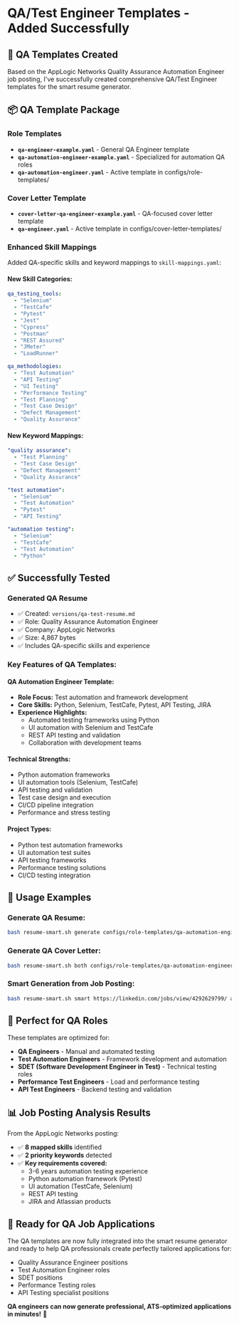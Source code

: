 # QA/Test Engineer Templates - Added Successfully

## 🎯 QA Templates Created

Based on the AppLogic Networks Quality Assurance Automation Engineer job posting, I've successfully created comprehensive QA/Test Engineer templates for the smart resume generator.

## 📦 QA Template Package

### **Role Templates**
- **`qa-engineer-example.yaml`** - General QA Engineer template
- **`qa-automation-engineer-example.yaml`** - Specialized for automation QA roles
- **`qa-automation-engineer.yaml`** - Active template in configs/role-templates/

### **Cover Letter Template**
- **`cover-letter-qa-engineer-example.yaml`** - QA-focused cover letter template
- **`qa-engineer.yaml`** - Active template in configs/cover-letter-templates/

### **Enhanced Skill Mappings**
Added QA-specific skills and keyword mappings to `skill-mappings.yaml`:

#### **New Skill Categories:**
```yaml
qa_testing_tools:
  - "Selenium"
  - "TestCafe"
  - "Pytest"
  - "Jest"
  - "Cypress"
  - "Postman"
  - "REST Assured"
  - "JMeter"
  - "LoadRunner"

qa_methodologies:
  - "Test Automation"
  - "API Testing"
  - "UI Testing"
  - "Performance Testing"
  - "Test Planning"
  - "Test Case Design"
  - "Defect Management"
  - "Quality Assurance"
```

#### **New Keyword Mappings:**
```yaml
"quality assurance":
  - "Test Planning"
  - "Test Case Design"
  - "Defect Management"
  - "Quality Assurance"

"test automation":
  - "Selenium"
  - "Test Automation"
  - "Pytest"
  - "API Testing"

"automation testing":
  - "Selenium"
  - "TestCafe"
  - "Test Automation"
  - "Python"
```

## ✅ Successfully Tested

### **Generated QA Resume** 
- ✅ Created: `versions/qa-test-resume.md`
- ✅ Role: Quality Assurance Automation Engineer
- ✅ Company: AppLogic Networks
- ✅ Size: 4,867 bytes
- ✅ Includes QA-specific skills and experience

### **Key Features of QA Templates:**

#### **QA Automation Engineer Template:**
- **Role Focus:** Test automation and framework development
- **Core Skills:** Python, Selenium, TestCafe, Pytest, API Testing, JIRA
- **Experience Highlights:** 
  - Automated testing frameworks using Python
  - UI automation with Selenium and TestCafe
  - REST API testing and validation
  - Collaboration with development teams

#### **Technical Strengths:**
- Python automation frameworks
- UI automation tools (Selenium, TestCafe)
- API testing and validation
- Test case design and execution
- CI/CD pipeline integration
- Performance and stress testing

#### **Project Types:**
- Python test automation frameworks
- UI automation test suites
- API testing frameworks
- Performance testing solutions
- CI/CD testing integration

## 🚀 Usage Examples

### **Generate QA Resume:**
```bash
bash resume-smart.sh generate configs/role-templates/qa-automation-engineer.yaml my-qa-resume "Company Name"
```

### **Generate QA Cover Letter:**
```bash
bash resume-smart.sh both configs/role-templates/qa-automation-engineer.yaml configs/cover-letter-templates/qa-engineer.yaml qa-application "AppLogic Networks"
```

### **Smart Generation from Job Posting:**
```bash
bash resume-smart.sh smart https://linkedin.com/jobs/view/4292629799/ applogic-qa-application
```

## 🎯 Perfect for QA Roles

These templates are optimized for:
- **QA Engineers** - Manual and automated testing
- **Test Automation Engineers** - Framework development and automation
- **SDET (Software Development Engineer in Test)** - Technical testing roles
- **Performance Test Engineers** - Load and performance testing
- **API Test Engineers** - Backend testing and validation

## 📊 Job Posting Analysis Results

From the AppLogic Networks posting:
- ✅ **8 mapped skills** identified
- ✅ **2 priority keywords** detected
- ✅ **Key requirements covered:**
  - 3-6 years automation testing experience
  - Python automation framework (Pytest)
  - UI automation (TestCafe, Selenium)
  - REST API testing
  - JIRA and Atlassian products

## 🎉 Ready for QA Job Applications

The QA templates are now fully integrated into the smart resume generator and ready to help QA professionals create perfectly tailored applications for:

- Quality Assurance Engineer positions
- Test Automation Engineer roles
- SDET positions
- Performance Testing roles
- API Testing specialist positions

**QA engineers can now generate professional, ATS-optimized applications in minutes!** 🚀
